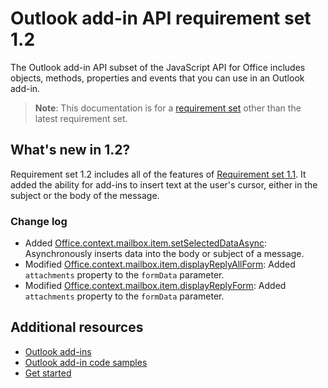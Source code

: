 # Outlook add-in API requirement set 1.2

The Outlook add-in API subset of the JavaScript API for Office includes objects, methods, properties and events that you can use in an Outlook add-in.

> **Note**: This documentation is for a [requirement set](../tutorial-api-requirement-sets.md) other than the latest requirement set. 

## What's new in 1.2?

Requirement set 1.2 includes all of the features of [Requirement set 1.1](../1.1/index.md). It added the ability for add-ins to insert text at the user's cursor, either in the subject or the body of the message.

### Change log

- Added [Office.context.mailbox.item.setSelectedDataAsync](https://dev.office.com/reference/add-ins/outlook/1.2/Office.context.mailbox.item?product=outlook&version=v1.2#setselecteddataasyncdata-options-callback): Asynchronously inserts data into the body or subject of a message.
- Modified [Office.context.mailbox.item.displayReplyAllForm](https://dev.office.com/reference/add-ins/outlook/1.2/Office.context.mailbox.item?product=outlook&version=v1.2#displayreplyallformformdata): Added `attachments` property to the `formData` parameter.
- Modified [Office.context.mailbox.item.displayReplyForm](https://dev.office.com/reference/add-ins/outlook/1.2/Office.context.mailbox.item?product=outlook&version=v1.2#displayreplyformformdata): Added `attachments` property to the `formData` parameter.

## Additional resources

- [Outlook add-ins](https://docs.microsoft.com/outlook/add-ins/)
- [Outlook add-in code samples](https://developer.microsoft.com/outlook/gallery/?filterBy=Outlook,Samples,Add-ins)
- [Get started](https://docs.microsoft.com/outlook/add-ins/quick-start)